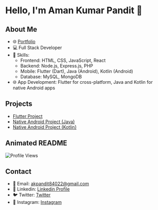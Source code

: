 # Hello, I'm Aman Kumar Pandit 👋

## About Me
- 🌐 [Portfolio](https://yourportfolio.com)
- 💻 Full Stack Developer
- 🔧 Skills: 
  - Frontend: HTML, CSS, JavaScript, React
  - Backend: Node.js, Express.js, PHP
  - Mobile: Flutter (Dart), Java (Android), Kotlin (Android)
  - Database: MySQL, MongoDB
- 🌐 App Development: Flutter for cross-platform, Java and Kotlin for native Android apps

## Projects
- [Flutter Project](https://link-to-flutter-project)
- [Native Android Project (Java)](https://link-to-java-project)
- [Native Android Project (Kotlin)](https://link-to-kotlin-project)

## Animated README
![Profile Views](https://komarev.com/ghpvc/?username=yourusername&style=flat-square&color=brightgreen)

## Contact
- 📧 Email: akpandit84022@gmail.com
- 🔗 Linkedin: [Linkedin Profile](https://linkedin.com/in/yourusername)
- 🐦 Twitter: [Twitter](https://twitter.com/yourusername)
- 📸 Instagram: [Instagram](https://instagram.com/yourusername)
